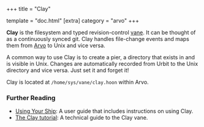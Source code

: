 +++ title = "Clay"

template = "doc.html" [extra] category = "arvo" +++

**Clay** is the filesystem and typed revision-control
[vane](/docs/glossary/vane). It can be thought of as a continuously synced git.
Clay handles file-change events and maps them from [Arvo](/docs/glossary/arvo)
to Unix and vice versa.

A common way to use Clay is to create a pier, a directory that exists in and is
visible in Unix. Changes are automatically recorded from Urbit to the Unix
directory and vice versa. Just set it and forget it!

Clay is located at `/home/sys/vane/clay.hoon` within Arvo.

### Further Reading

- [Using Your Ship](/using/os/filesystem): A user guide that includes
  instructions on using Clay.
- [The Clay tutorial](/docs/arvo/clay/clay): A technical guide to the Clay vane.
